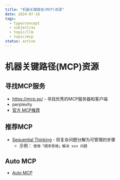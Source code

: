 ```yaml
---
title: "机器关键路径(MCP)资源"
date: 2024-07-18
tags: 
  - type/concept
  - subject/ai
  - topic/llm
  - topic/mcp
status: active
---
```


# 机器关键路径(MCP)资源

## 寻找MCP服务

- https://mcp.so/ - 寻找优秀的MCP服务器和客户端
- perplexity
- [官方 MCP推荐](https://github.com/modelcontextprotocol/servers?tab=readme-ov-file)

## 推荐MCP

- [Sequential Thinking](https://github.com/modelcontextprotocol/servers/tree/HEAD/src/sequentialthinking) - 将复杂问题分解为可管理的步骤
  - 示例： `使用「顺序思维」解决 xxx 问题`

## Auto MCP

- [Auto MCP](https://auto-mcp.com) 